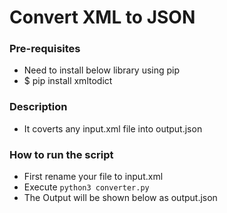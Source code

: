 # Convert XML to JSON

### Pre-requisites
- Need to install below library using pip
- $ pip install xmltodict
 
### Description
- It coverts any input.xml file into output.json

### How to run the script

- First rename your file to input.xml 
- Execute `python3 converter.py`
- The Output will be shown below as output.json
